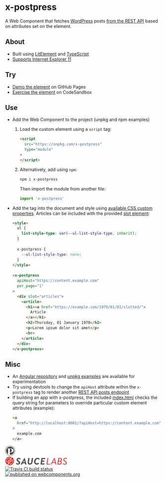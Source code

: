 # x-postpress

A Web Component that fetches [WordPress](https://wordpress.org/) posts [from the REST API](https://developer.wordpress.org/rest-api/reference/posts/#list-posts) based on attributes set on the element.

## About

  * Built using [LitElement](https://lit-element.polymer-project.org/) and [TypeScript](https://www.typescriptlang.org/)
  * [Supports Internet Explorer 11](https://github.com/kherrick/x-postpress/tree/master/build/es5-bundled)

## Try

  * [Demo the element](https://kherrick.github.io/x-postpress/) on GitHub Pages
  * [Exercise the element](https://codesandbox.io/s/1o2n82xy64) on CodeSandbox

## Use

* Add the Web Component to the project (unpkg and npm examples)
  1. Load the custom element using a `script` tag:
      ```html
      <script
        src="https://unpkg.com/x-postpress"
        type="module"
      >
      </script>
      ```
  2. Alternatively, add using `npm`:
      ```bash
      npm i x-postpress
      ```
      Then import the module from another file:

      ```javascript
      import 'x-postpress'
      ```

* Add the tag into the document and style using <a href="https://github.com/kherrick/x-postpress/blob/master/src/templates/styles/x-postpress.js">available CSS custom properties</a>. Articles can be included with the provided <a href="https://developer.mozilla.org/en-US/docs/Web/Web_Components/Using_templates_and_slots">slot element</a>:
  ```html
  <style>
    ul {
      list-style-type: var(--ul-list-style-type, inherit);
    }

    x-postpress {
      --ul-list-style-type: none;
    }
  </style>

  <x-postpress
    apiHost="https://content.example.com"
    per_page="1"
  >
    <div slot="articles">
      <article>
        <h1><a href="https://example.com/1970/01/01/slotted/">
          Article
        </a></h1>
        <h2>Thursday, 01 January 1970</h2>
        <p>Lorem ipsum dolor sit amet</p>
        <hr>
      </article>
    </div>
  </x-postpress>
  ```

## Misc

* An [Angular repository](https://github.com/kherrick/angular-x-postpress) and [unpkg examples](https://github.com/kherrick/x-postpress/tree/master/examples) are available for experimentation
* Try using devtools to change the `apiHost` attribute within the `x-postpress` tag to render another <a href="https://developer.wordpress.org/rest-api/reference/posts/#list-posts">REST API posts endpoint</a>
* If building an app with x-postpress, the included [index.html](index.html) checks the query string for parameters to override particular custom element attributes (example):
  ```html
  <a
    href="http://localhost:8081/?apiHost=https://content.example.com"
  >
    example.com
  </a>
  ```

<div>
  <a href="https://kherrick.github.io/x-postpress/">
    <img alt="postpress logo" src="images/manifest/icon-48x48.png" width="32px" />
  </a>
</div>

<div>
  <a href="https://saucelabs.com/">
    <img alt="Sauce Labs build status" src="images/assets/Sauce-Labs_Horiz_Red-Grey_RGB_200x28.png" />
  </a>
</div>

<div>
  <a href="https://travis-ci.org/kherrick/x-postpress/">
    <img alt="Travis CI build status" src="https://api.travis-ci.org/kherrick/x-postpress.png?branch=master" />
  </a>
</div>

<div>
  <a href="https://www.webcomponents.org/element/x-postpress">
    <img alt="published on webcomponents.org" src="https://img.shields.io/badge/webcomponents.org-published-blue.png" />
  </a>
</div>
